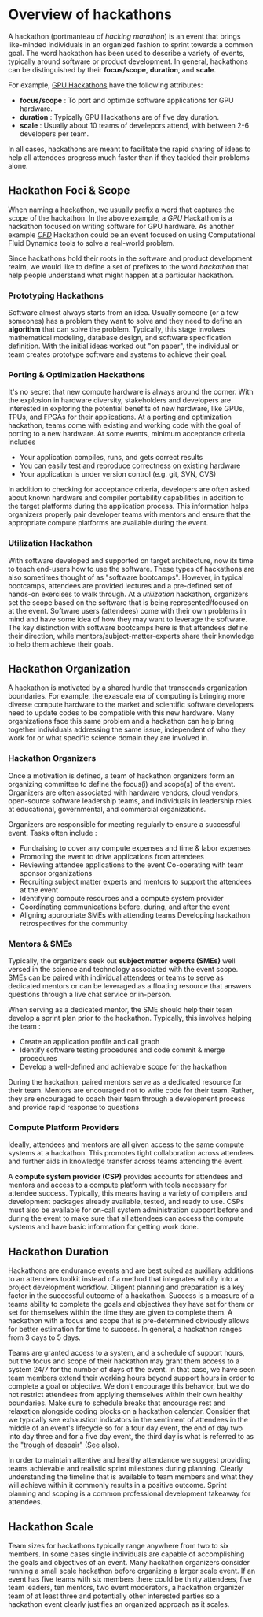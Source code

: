 # Overview of hackathons

A hackathon (portmanteau of *hacking marathon*) is an event that brings like-minded individuals in an organized fashion to sprint towards a common goal. The word hackathon has been used to describe a variety of events, typically around software or product development. In general, hackathons can be distinguished by their **focus/scope**, **duration**, and **scale**.

For example, [GPU Hackathons](https://www.oshackathon.org/events/2021-amd-rocm-hackathons) have the following attributes:
* **focus/scope** : To port and optimize software applications for GPU hardware.
* **duration** : Typically GPU Hackathons are of five day duration.
* **scale** : Usually about 10 teams of develepors attend, with between 2-6 developers per team.

In all cases, hackathons are meant to facilitate the rapid sharing of ideas to help all attendees progress much faster than if they tackled their problems alone.


## Hackathon Foci & Scope
When naming a hackathon, we usually prefix a word that captures the scope of the hackathon. In the above example, a *GPU* Hackathon is a hackathon focused on writing software for GPU hardware. As another example [*CFD*](https://www.oshackathon.org/events/2021-cloud-cfd-hackathon) Hackathon could be an event focused on using Computational Fluid Dynamics tools to solve a real-world problem. 

Since hackathons hold their roots in the software and product development realm, we would like to define a set of prefixes to the word *hackathon* that help people understand what might happen at a particular hackathon. 

### Prototyping Hackathons
Software almost always starts from an idea. Usually someone (or a few someones) has a problem they want to solve and they need to define an **algorithm** that can solve the problem. Typically, this stage involves mathematical modeling, database design, and software specification definition. With the initial ideas worked out "on paper", the individual or team creates prototype software and systems to achieve their goal. 


### Porting & Optimization Hackathons
It's no secret that new compute hardware is always around the corner. With the explosion in hardware diversity, stakeholders and developers are interested in exploring the potential benefits of new hardware, like GPUs, TPUs, and FPGAs for their applications. At a porting and optimization hackathon, teams come with existing and working code with the goal of porting to a new hardware. At some events, minimum acceptance criteria includes
* Your application compiles, runs, and gets correct results
* You can easily test and reproduce correctness on existing hardware
* Your application is under version control (e.g. git, SVN, CVS)

In addition to checking for acceptance criteria, developers are often asked about known hardware and compiler portability capabilities in addition to the target platforms during the application process. This information helps organizers properly pair developer teams with mentors and ensure that the appropriate compute platforms are available during the event.


### Utilization Hackathon
With software developed and supported on target architecture, now its time to teach end-users how to use the software. These types of hackathons are also sometimes thought of as "software bootcamps". However, in typical bootcamps, attendees are provided lectures and a pre-defined set of hands-on exercises to walk through. At a *utilization* hackathon, organizers set the scope based on the software that is being represented/focused on at the event. Software users (attendees) come with their own problems in mind and have some idea of how they may want to leverage the software. The key distinction with software bootcamps here is that attendees define their direction, while mentors/subject-matter-experts share their knowledge to help them achieve their goals.
 

## Hackathon Organization
A hackathon is motivated by a shared hurdle that transcends organization boundaries. For example, the exascale era of computing is bringing more diverse compute hardware to the market and scientific software developers need to update codes to be compatible with this new hardware. Many organizations face this same problem and a hackathon can help bring together individuals addressing the same issue, independent of who they work for or what specific science domain they are involved in.

### Hackathon Organizers
Once a motivation is defined, a team of hackathon organizers form an organizing committee to define the focus(i) and scope(s) of the event. Organizers are often associated with hardware vendors, cloud vendors, open-source software leadership teams, and individuals in leadership roles at educational, governmental, and commercial organizations. 

Organizers are responsible for meeting regularly to ensure a successful event. Tasks often include : 
* Fundraising to cover any compute expenses and time & labor expenses
* Promoting the event to drive applications from attendees
* Reviewing attendee applications to the event
Co-operating with team sponsor organizations  
* Recruiting subject matter experts and mentors to support the attendees at the event
* Identifying compute resources and a compute system provider
* Coordinating communications before, during, and after the event
* Aligning appropriate SMEs with attending teams
Developing hackathon retrospectives for the community

### Mentors & SMEs
Typically, the organizers seek out **subject matter experts (SMEs)** well versed in the science and technology associated with the event scope. SMEs can be paired with individual attendees or teams to serve as dedicated mentors or can be leveraged as a floating resource that answers questions through a live chat service or in-person. 

When serving as a dedicated mentor, the SME should help their team develop a sprint plan prior to the hackathon. Typically, this involves helping the team :
* Create an application profile and call graph
* Identify software testing procedures and code commit & merge procedures
* Develop a well-defined and achievable scope for the hackathon

During the hackathon, paired mentors serve as a dedicated resource for their team. Mentors are encouraged not to write code for their team. Rather, they are encouraged to coach their team through a development process and provide rapid response to questions

### Compute Platform Providers
Ideally, attendees and mentors are all given access to the same compute systems at a hackathon. This promotes tight collaboration across attendees and further aids in knowledge transfer across teams attending the event.

A **compute system provider (CSP)** provides accounts for attendees and mentors and access to a compute platform with tools necessary for attendee success. Typically, this means having a variety of compilers and development packages already available, tested, and ready to use. CSPs must also be available for on-call system administration support before and during the event to make sure that all attendees can access the compute systems and have basic information for getting work done.

## Hackathon Duration
Hackathons are endurance events and are best suited as auxiliary additions to an attendees toolkit instead of a method that integrates wholly into a project development workflow. Diligent planning and preparation is a key factor in the successful outcome of a hackathon. Success is a measure of a teams ability to complete the goals and objectives they have set for them or set for themselves within the time they are given to complete them. A hackathon with a focus and scope that is pre-determined obviously allows for better estimation for time to success. In general, a hackathon ranges from 3 days to 5 days.

Teams are granted access to a system, and a schedule of support hours, but the focus and scope of their hackathon may grant them access to a system 24/7 for the number of days of the event. In that case, we have seen team members extend their working hours beyond support hours in order to complete a goal or objective. We don't encourage this behavior, but we do not restrict attendees from applying themselves within their own healthy boundaries. Make sure to schedule breaks that encourage rest and relaxation alongside coding blocks on a hackathon calendar. Consider that we typically see exhaustion indicators in the sentiment of attendees in the middle of an event's lifecycle so for a four day event, the end of day two into day three and for a five day event, the third day is what is referred to as the ["trough of despair"](https://entrepreneur.nyu.edu/blog/2014/07/07/lessons-learned-the-trough-of-despair/) ([See also](https://www.raiseheck.com/2020/03/the-mid-implementation-trough-of-despair/)).

In order to maintain attentive and healthy attendance we suggest providing teams achievable and realistic sprint milestones during planning. Clearly understanding the timeline that is available to team members and what they will achieve within it commonly results in a positive outcome. Sprint planning and scoping is a common professional development takeaway for attendees. 

## Hackathon Scale
Team sizes for hackathons typically range anywhere from two to six members. In some cases single individuals are capable of accomplishing the goals and objectives of an event. Many hackathon organizers consider running a small scale hackathon before organizing a larger scale event.
If an event has five teams with six members there could be thirty attendees, five team leaders, ten mentors, two event moderators, a hackathon organizer team of at least three and potentially other interested parties so a hackathon event clearly justifies an organized approach as it scales.